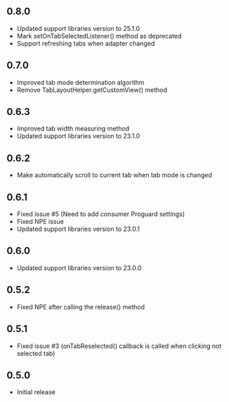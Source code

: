 ## 0.8.0
- Updated support libraries version to 25.1.0
- Mark setOnTabSelectedListener() method as deprecated
- Support refreshing tabs when adapter changed

## 0.7.0
- Improved tab mode determination algorithm
- Remove TabLayoutHelper.getCustomView() method

## 0.6.3
- Improved tab width measuring method
- Updated support libraries version to 23.1.0

## 0.6.2
- Make automatically scroll to current tab when tab mode is changed

## 0.6.1

- Fixed issue #5 (Need to add consumer Proguard settings)
- Fixed NPE issue
- Updated support libraries version to 23.0.1

## 0.6.0

- Updated support libraries version to 23.0.0

## 0.5.2

- Fixed NPE after calling the release() method

## 0.5.1

- Fixed issue #3 (onTabReselected() callback is called when clicking not selected tab)

## 0.5.0

- Initial release
